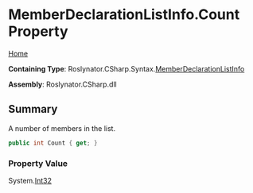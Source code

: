 # MemberDeclarationListInfo\.Count Property

[Home](../../../../../README.md)

**Containing Type**: Roslynator\.CSharp\.Syntax\.[MemberDeclarationListInfo](../README.md)

**Assembly**: Roslynator\.CSharp\.dll

## Summary

A number of members in the list\.

```csharp
public int Count { get; }
```

### Property Value

System\.[Int32](https://docs.microsoft.com/en-us/dotnet/api/system.int32)


